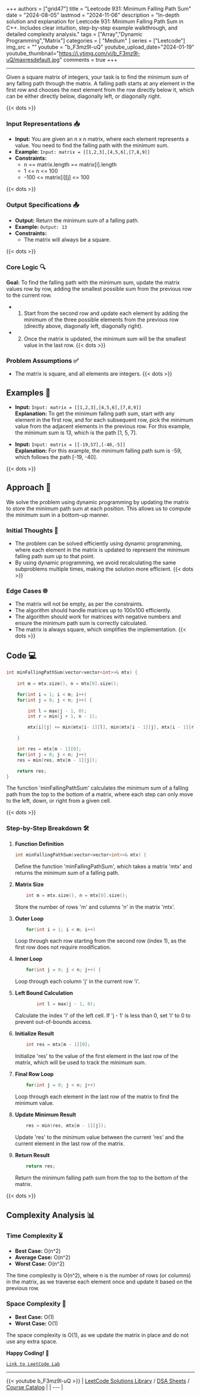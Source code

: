 
+++
authors = ["grid47"]
title = "Leetcode 931: Minimum Falling Path Sum"
date = "2024-08-05"
lastmod = "2024-11-06"
description = "In-depth solution and explanation for Leetcode 931: Minimum Falling Path Sum in C++. Includes clear intuition, step-by-step example walkthrough, and detailed complexity analysis."
tags = ["Array","Dynamic Programming","Matrix"]
categories = [
    "Medium"
]
series = ["Leetcode"]
img_src = ""
youtube = "b_F3mz9l-uQ"
youtube_upload_date="2024-01-19"
youtube_thumbnail="https://i.ytimg.com/vi/b_F3mz9l-uQ/maxresdefault.jpg"
comments = true
+++



---
Given a square matrix of integers, your task is to find the minimum sum of any falling path through the matrix. A falling path starts at any element in the first row and chooses the next element from the row directly below it, which can be either directly below, diagonally left, or diagonally right.
<!--more-->
{{< dots >}}
### Input Representations 📥
- **Input:** You are given an n x n matrix, where each element represents a value. You need to find the falling path with the minimum sum.
- **Example:** `Input: matrix = [[1,2,3],[4,5,6],[7,8,9]]`
- **Constraints:**
	- n == matrix.length == matrix[i].length
	- 1 <= n <= 100
	- -100 <= matrix[i][j] <= 100

{{< dots >}}
### Output Specifications 📤
- **Output:** Return the minimum sum of a falling path.
- **Example:** `Output: 13`
- **Constraints:**
	- The matrix will always be a square.

{{< dots >}}
### Core Logic 🔍
**Goal:** To find the falling path with the minimum sum, update the matrix values row by row, adding the smallest possible sum from the previous row to the current row.

- 1. Start from the second row and update each element by adding the minimum of the three possible elements from the previous row (directly above, diagonally left, diagonally right).
- 2. Once the matrix is updated, the minimum sum will be the smallest value in the last row.
{{< dots >}}
### Problem Assumptions ✅
- The matrix is square, and all elements are integers.
{{< dots >}}
## Examples 🧩
- **Input:** `Input: matrix = [[1,2,3],[4,5,6],[7,8,9]]`  \
  **Explanation:** To get the minimum falling path sum, start with any element in the first row, and for each subsequent row, pick the minimum value from the adjacent elements in the previous row. For this example, the minimum sum is 13, which is the path [1, 5, 7].

- **Input:** `Input: matrix = [[-19,57],[-40,-5]]`  \
  **Explanation:** For this example, the minimum falling path sum is -59, which follows the path [-19, -40].

{{< dots >}}
## Approach 🚀
We solve the problem using dynamic programming by updating the matrix to store the minimum path sum at each position. This allows us to compute the minimum sum in a bottom-up manner.

### Initial Thoughts 💭
- The problem can be solved efficiently using dynamic programming, where each element in the matrix is updated to represent the minimum falling path sum up to that point.
- By using dynamic programming, we avoid recalculating the same subproblems multiple times, making the solution more efficient.
{{< dots >}}
### Edge Cases 🌐
- The matrix will not be empty, as per the constraints.
- The algorithm should handle matrices up to 100x100 efficiently.
- The algorithm should work for matrices with negative numbers and ensure the minimum path sum is correctly calculated.
- The matrix is always square, which simplifies the implementation.
{{< dots >}}
## Code 💻
```cpp
int minFallingPathSum(vector<vector<int>>& mtx) {
    
    int m = mtx.size(), n = mtx[0].size();

    for(int i = 1; i < m; i++)
    for(int j = 0; j < n; j++) {

        int l = max(j - 1, 0);
        int r = min(j + 1, n - 1);

        mtx[i][j] += min(mtx[i- 1][l], min(mtx[i - 1][j], mtx[i - 1][r]));

    }

    int res = mtx[m - 1][0];
    for(int j = 0; j < n; j++)
    res = min(res, mtx[m - 1][j]);

    return res;
}
```

The function 'minFallingPathSum' calculates the minimum sum of a falling path from the top to the bottom of a matrix, where each step can only move to the left, down, or right from a given cell.

{{< dots >}}
### Step-by-Step Breakdown 🛠️
1. **Function Definition**
	```cpp
	int minFallingPathSum(vector<vector<int>>& mtx) {
	```
	Define the function 'minFallingPathSum', which takes a matrix 'mtx' and returns the minimum sum of a falling path.

2. **Matrix Size**
	```cpp
	    int m = mtx.size(), n = mtx[0].size();
	```
	Store the number of rows 'm' and columns 'n' in the matrix 'mtx'.

3. **Outer Loop**
	```cpp
	    for(int i = 1; i < m; i++)
	```
	Loop through each row starting from the second row (index 1), as the first row does not require modification.

4. **Inner Loop**
	```cpp
	    for(int j = 0; j < n; j++) {
	```
	Loop through each column 'j' in the current row 'i'.

5. **Left Bound Calculation**
	```cpp
	        int l = max(j - 1, 0);
	```
	Calculate the index 'l' of the left cell. If 'j - 1' is less than 0, set 'l' to 0 to prevent out-of-bounds access.

6. **Initialize Result**
	```cpp
	    int res = mtx[m - 1][0];
	```
	Initialize 'res' to the value of the first element in the last row of the matrix, which will be used to track the minimum sum.

7. **Final Row Loop**
	```cpp
	    for(int j = 0; j < n; j++)
	```
	Loop through each element in the last row of the matrix to find the minimum value.

8. **Update Minimum Result**
	```cpp
	    res = min(res, mtx[m - 1][j]);
	```
	Update 'res' to the minimum value between the current 'res' and the current element in the last row of the matrix.

9. **Return Result**
	```cpp
	    return res;
	```
	Return the minimum falling path sum from the top to the bottom of the matrix.

{{< dots >}}
## Complexity Analysis 📊
### Time Complexity ⏳
- **Best Case:** O(n^2)
- **Average Case:** O(n^2)
- **Worst Case:** O(n^2)

The time complexity is O(n^2), where n is the number of rows (or columns) in the matrix, as we traverse each element once and update it based on the previous row.

### Space Complexity 💾
- **Best Case:** O(1)
- **Worst Case:** O(1)

The space complexity is O(1), as we update the matrix in place and do not use any extra space.

**Happy Coding! 🎉**


[`Link to LeetCode Lab`](https://leetcode.com/problems/minimum-falling-path-sum/description/)

---
{{< youtube b_F3mz9l-uQ >}}
| [LeetCode Solutions Library](https://grid47.xyz/leetcode/) / [DSA Sheets](https://grid47.xyz/sheets/) / [Course Catalog](https://grid47.xyz/courses/) |
| --- |
